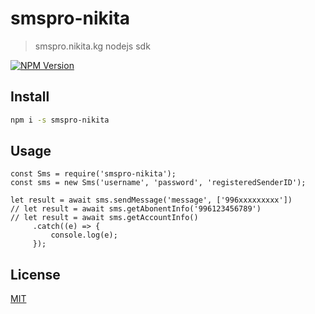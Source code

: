 # smspro-nikita

> smspro.nikita.kg nodejs sdk

[![NPM Version][npm-image]][npm-url]

## Install

```bash
npm i -s smspro-nikita
```

## Usage
    const Sms = require('smspro-nikita');
    const sms = new Sms('username', 'password', 'registeredSenderID');

    let result = await sms.sendMessage('message', ['996xxxxxxxxx'])
    // let result = await sms.getAbonentInfo('996123456789')
    // let result = await sms.getAccountInfo()
         .catch((e) => {
             console.log(e);
         });

## License

[MIT](http://vjpr.mit-license.org)

[npm-image]: https://img.shields.io/badge/npm-1.0.0-green.svg
[npm-url]: https://github.com/2rusbekov/smspro-nikita

